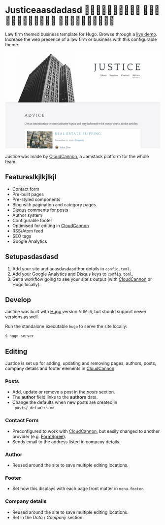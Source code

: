 # Justiceaasdadasd 🦀🦀🦀🦀🦀🦀🦀🦀🦀🦀 🐝🐝🐝🐝🐝🐝🐝🐝🐝🐝🐝🐝 🦀🦀🦀🦀🦀🦀🦀🦀🦀🦀

Law firm themed business template for Hugo. Browse through a [live demo](https://loved-wood.cloudvent.net/).
Increase the web presence of a law firm or business with this configurable theme.

![Justice template screenshot](images/_screenshot.png)

Justice was made by [CloudCannon](https://cloudcannon.com/), a Jamstack platform for the whole team.

## Featureslkjlkjlkjl

* Contact form
* Pre-built pages
* Pre-styled components
* Blog with pagination and category pages
* Disqus comments for posts
* Author system
* Configurable footer
* Optimised for editing in [CloudCannon](https://cloudcannon.com/)
* RSS/Atom feed
* SEO tags
* Google Analytics

## Setupasdasdasd

1. Add your site and auasdasdasdthor details in `config.toml`.
2. Add your Google Analytics and Disqus keys to `config.toml`.
3. Get a workflow going to see your site's output (with [CloudCannon](https://app.cloudcannon.com/) or Hugo locally).

## Develop

Justice was built with [Hugo](https://gohugo.io/) version `0.80.0`, but should support newer versions as well.

Run the standalone executable `hugo` to serve the site locally:

~~~bash
$ hugo server
~~~

## Editing

Justice is set up for adding, updating and removing pages, authors, posts, company details and footer elements in [CloudCannon](https://app.cloudcannon.com/).

### Posts

* Add, update or remove a post in the *posts* section.
* The **author** field links to the **authors** data.
* Change the defaults when new posts are created in `_posts/_defaults.md`.

### Contact Form

* Preconfigured to work with [CloudCannon](https://app.cloudcannon.com/), but easily changed to another provider (e.g. [FormSpree](https://formspree.io/)).
* Sends email to the address listed in company details.

### Author

* Reused around the site to save multiple editing locations.

### Footer

* Set how this displays with each page front matter in `menu.footer`.

### Company details

* Reused around the site to save multiple editing locations.
* Set in the *Data* / *Company* section.
